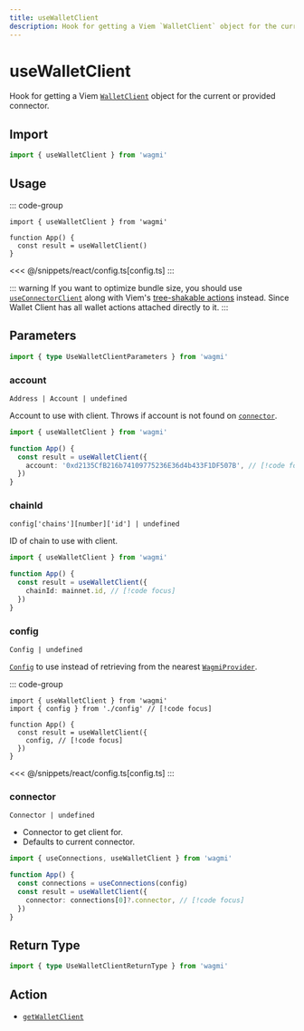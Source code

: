 ```yaml
---
title: useWalletClient
description: Hook for getting a Viem `WalletClient` object for the current or provided connector.
---
```


<script setup>
const packageName = 'wagmi'
const actionName = 'getWalletClient'
const typeName = 'GetWalletClient'
const TData = 'WalletClient'
const TError = 'GetWalletClientErrorType'
const hideQueryOptions = ['gcTime', 'staleTime']
</script>

# useWalletClient

Hook for getting a Viem [`WalletClient`](https://viem.sh/docs/clients/wallet.html) object for the current or provided connector.

## Import

```ts
import { useWalletClient } from 'wagmi'
```

## Usage

::: code-group
```tsx [index.tsx]
import { useWalletClient } from 'wagmi'

function App() {
  const result = useWalletClient()
}
```
<<< @/snippets/react/config.ts[config.ts]
:::

::: warning
If you want to optimize bundle size, you should use [`useConnectorClient`](/react/api/hooks/useConnectorClient) along with Viem's [tree-shakable actions](https://viem.sh/docs/clients/custom.html#tree-shaking) instead. Since Wallet Client has all wallet actions attached directly to it.
:::

## Parameters

```ts
import { type UseWalletClientParameters } from 'wagmi'
```

### account

`Address | Account | undefined`

Account to use with client. Throws if account is not found on [`connector`](#connector).

```ts
import { useWalletClient } from 'wagmi'

function App() {
  const result = useWalletClient({
    account: '0xd2135CfB216b74109775236E36d4b433F1DF507B', // [!code focus]
  })
}
```

### chainId

`config['chains'][number]['id'] | undefined`

ID of chain to use with client.

```ts
import { useWalletClient } from 'wagmi'

function App() {
  const result = useWalletClient({
    chainId: mainnet.id, // [!code focus]
  })
}
```

### config

`Config | undefined`

[`Config`](/react/api/createConfig#config) to use instead of retrieving from the nearest [`WagmiProvider`](/react/api/WagmiProvider).

::: code-group
```tsx [index.tsx]
import { useWalletClient } from 'wagmi'
import { config } from './config' // [!code focus]

function App() {
  const result = useWalletClient({
    config, // [!code focus]
  })
}
```
<<< @/snippets/react/config.ts[config.ts]
:::

### connector

`Connector | undefined`

- Connector to get client for.
- Defaults to current connector.

```ts
import { useConnections, useWalletClient } from 'wagmi'

function App() {
  const connections = useConnections(config)
  const result = useWalletClient({
    connector: connections[0]?.connector, // [!code focus]
  })
}
```

<!--@include: @shared/query-options.md-->

## Return Type

```ts
import { type UseWalletClientReturnType } from 'wagmi'
```

<!--@include: @shared/query-result.md-->

<!--@include: @shared/query-imports.md-->

## Action

- [`getWalletClient`](/core/api/actions/getWalletClient)
